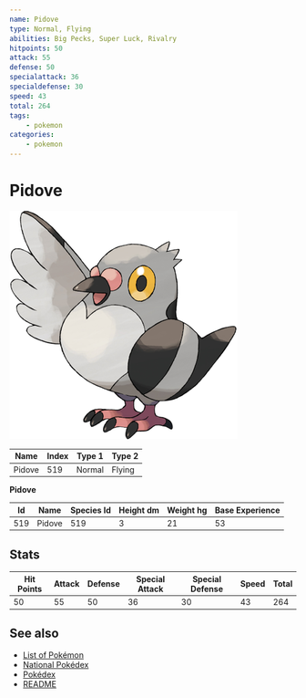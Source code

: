 ```yaml
---
name: Pidove
type: Normal, Flying
abilities: Big Pecks, Super Luck, Rivalry
hitpoints: 50
attack: 55
defense: 50
specialattack: 36
specialdefense: 30
speed: 43
total: 264
tags:
    - pokemon
categories:
    - pokemon
---
```


# Pidove


![Pidove](images/519.png)

| **Name** | **Index** | **Type 1** | **Type 2** |
|----|----|----|----|
| Pidove | 519 | Normal | Flying  |

**Pidove** 




| **Id** | **Name** | **Species Id** | **Height dm** | **Weight hg** | **Base Experience** |
|--------|----------|----------------|------------|------------|---------------------|
| 519 | Pidove | 519 | 3 | 21 | 53 |



## Stats

| **Hit Points** | **Attack** | **Defense** | **Special Attack** | **Special Defense** | **Speed** | **Total** |
|----------------|------------|-------------|--------------------|---------------------|-----------|-----------|
| 50 | 55 | 50 | 36 | 30 | 43 | 264 |

## See also

- [List of Pokémon](../pokemon.md)
- [National Pokédex](../national_pokedex.md)
- [Pokédex](../pokedex.md)
- [README](../README.md)
